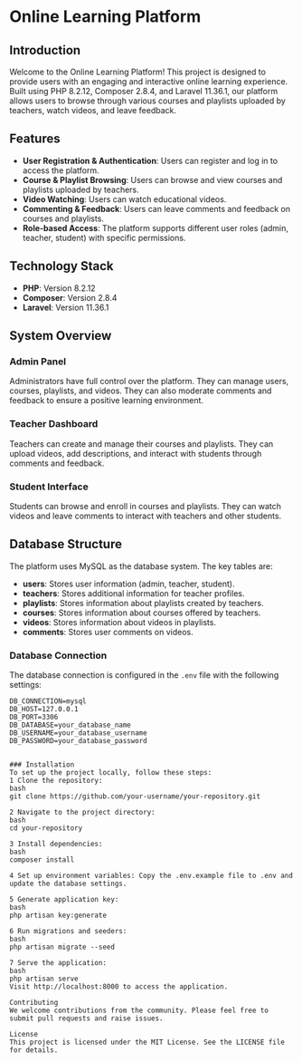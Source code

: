 # Online Learning Platform

## Introduction
Welcome to the Online Learning Platform! This project is designed to provide users with an engaging and interactive online learning experience. Built using PHP 8.2.12, Composer 2.8.4, and Laravel 11.36.1, our platform allows users to browse through various courses and playlists uploaded by teachers, watch videos, and leave feedback.

## Features
- **User Registration & Authentication**: Users can register and log in to access the platform.
- **Course & Playlist Browsing**: Users can browse and view courses and playlists uploaded by teachers.
- **Video Watching**: Users can watch educational videos.
- **Commenting & Feedback**: Users can leave comments and feedback on courses and playlists.
- **Role-based Access**: The platform supports different user roles (admin, teacher, student) with specific permissions.

## Technology Stack
- **PHP**: Version 8.2.12
- **Composer**: Version 2.8.4
- **Laravel**: Version 11.36.1

## System Overview

### Admin Panel
Administrators have full control over the platform. They can manage users, courses, playlists, and videos. They can also moderate comments and feedback to ensure a positive learning environment.

### Teacher Dashboard
Teachers can create and manage their courses and playlists. They can upload videos, add descriptions, and interact with students through comments and feedback.

### Student Interface
Students can browse and enroll in courses and playlists. They can watch videos and leave comments to interact with teachers and other students.

## Database Structure
The platform uses MySQL as the database system. The key tables are:

- **users**: Stores user information (admin, teacher, student).
- **teachers**: Stores additional information for teacher profiles.
- **playlists**: Stores information about playlists created by teachers.
- **courses**: Stores information about courses offered by teachers.
- **videos**: Stores information about videos in playlists.
- **comments**: Stores user comments on videos.

### Database Connection
The database connection is configured in the `.env` file with the following settings:

```plaintext
DB_CONNECTION=mysql
DB_HOST=127.0.0.1
DB_PORT=3306
DB_DATABASE=your_database_name
DB_USERNAME=your_database_username
DB_PASSWORD=your_database_password


### Installation
To set up the project locally, follow these steps:
1 Clone the repository:
bash
git clone https://github.com/your-username/your-repository.git

2 Navigate to the project directory:
bash
cd your-repository

3 Install dependencies:
bash
composer install

4 Set up environment variables: Copy the .env.example file to .env and update the database settings.

5 Generate application key:
bash
php artisan key:generate

6 Run migrations and seeders:
bash
php artisan migrate --seed

7 Serve the application:
bash
php artisan serve
Visit http://localhost:8000 to access the application.

Contributing
We welcome contributions from the community. Please feel free to submit pull requests and raise issues.

License
This project is licensed under the MIT License. See the LICENSE file for details.
